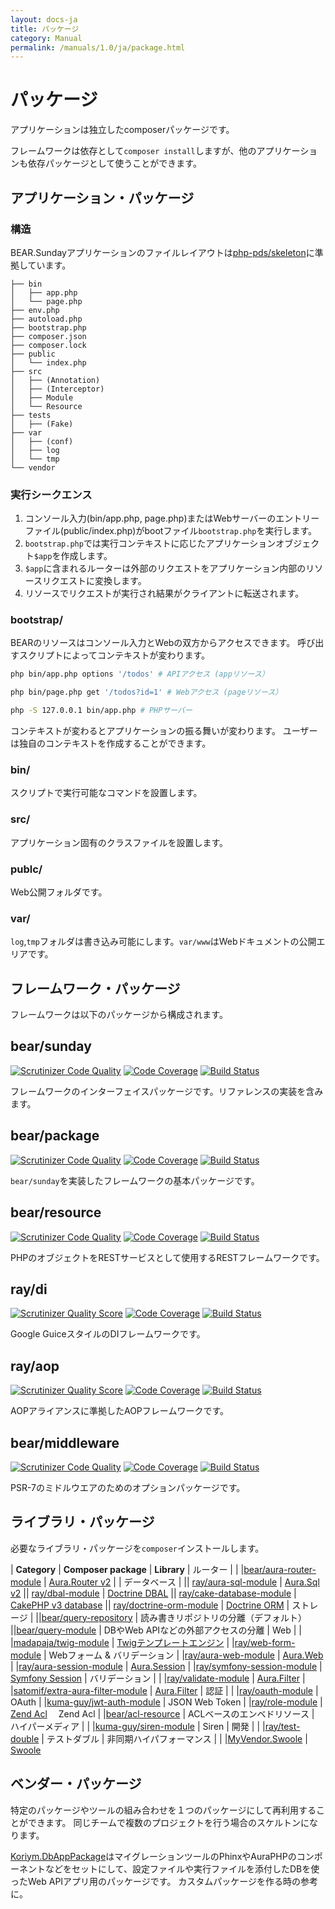 ```yaml
---
layout: docs-ja
title: パッケージ
category: Manual
permalink: /manuals/1.0/ja/package.html
---
```


# パッケージ

アプリケーションは独立したcomposerパッケージです。

フレームワークは依存として`composer install`しますが、他のアプリケーションも依存パッケージとして使うことができます。

## アプリケーション・パッケージ

### 構造

BEAR.Sundayアプリケーションのファイルレイアウトは[php-pds/skeleton](https://github.com/php-pds/skeleton)に準拠しています。

```
├── bin
│   ├── app.php
│   └── page.php
├── env.php
├── autoload.php
├── bootstrap.php
├── composer.json
├── composer.lock
├── public
│   └── index.php
├── src
│   ├── (Annotation)
│   ├── (Interceptor)
│   ├── Module
│   └── Resource
├── tests
│   ├── (Fake)
├── var
│   ├── (conf)
│   ├── log
│   └── tmp
└── vendor

```


### 実行シークエンス

 1. コンソール入力(bin/app.php, page.php)またはWebサーバーのエントリーファイル(public/index.php)がbootファイル`bootstrap.php`を実行します。
 3. `bootstrap.php`では実行コンテキストに応じたアプリケーションオブジェクト`$app`を作成します。
 4. `$app`に含まれるルーターは外部のリクエストをアプリケーション内部のリソースリクエストに変換します。
 4. リソースでリクエストが実行され結果がクライアントに転送されます。


### bootstrap/
BEARのリソースはコンソール入力とWebの双方からアクセスできます。
呼び出すスクリプトによってコンテキストが変わります。

```bash
php bin/app.php options '/todos' # APIアクセス (appリソース）
```

```bash
php bin/page.php get '/todos?id=1' # Webアクセス (pageリソース）
```

```bash
php -S 127.0.0.1 bin/app.php # PHPサーバー
```

コンテキストが変わるとアプリケーションの振る舞いが変わります。
ユーザーは独自のコンテキストを作成することができます。

### bin/

スクリプトで実行可能なコマンドを設置します。

### src/

アプリケーション固有のクラスファイルを設置します。

### publc/

Web公開フォルダです。

### var/

`log`,`tmp`フォルダは書き込み可能にします。`var/www`はWebドキュメントの公開エリアです。

## フレームワーク・パッケージ

フレームワークは以下のパッケージから構成されます。

## bear/sunday
[![Scrutinizer Code Quality](https://scrutinizer-ci.com/g/bearsunday/BEAR.Sunday/badges/quality-score.png?b=1.x)](https://scrutinizer-ci.com/g/bearsunday/BEAR.Sunday/?branch=1.x)
[![Code Coverage](https://scrutinizer-ci.com/g/bearsunday/BEAR.Sunday/badges/coverage.png?b=1.x)](https://scrutinizer-ci.com/g/bearsunday/BEAR.Sunday/?branch=1.x)
[![Build Status](https://travis-ci.org/bearsunday/BEAR.Sunday.svg?branch=1.x)](https://travis-ci.org/bearsunday/BEAR.Sunday?branch=1.x)

フレームワークのインターフェイスパッケージです。リファレンスの実装を含みます。

## bear/package
[![Scrutinizer Code Quality](https://scrutinizer-ci.com/g/bearsunday/BEAR.Package/badges/quality-score.png?b=1.x)](https://scrutinizer-ci.com/g/bearsunday/BEAR.Package/?branch=1.x)
[![Code Coverage](https://scrutinizer-ci.com/g/bearsunday/BEAR.Package/badges/coverage.png?b=1.x)](https://scrutinizer-ci.com/g/bearsunday/BEAR.Package/?branch=1.x)
[![Build Status](https://travis-ci.org/bearsunday/BEAR.Package.svg?branch=1.x)](https://travis-ci.org/bearsunday/BEAR.Package)


`bear/sunday`を実装したフレームワークの基本パッケージです。

## bear/resource
[![Scrutinizer Code Quality](https://scrutinizer-ci.com/g/bearsunday/BEAR.Resource/badges/quality-score.png?b=1.x)](https://scrutinizer-ci.com/g/bearsunday/BEAR.Resource/?branch=1.x)
[![Code Coverage](https://scrutinizer-ci.com/g/bearsunday/BEAR.Resource/badges/coverage.png?b=1.x)](https://scrutinizer-ci.com/g/bearsunday/BEAR.Resource/?branch=1.x)
[![Build Status](https://travis-ci.org/bearsunday/BEAR.Resource.svg?branch=1.x)](https://travis-ci.org/bearsunday/BEAR.Resource)

PHPのオブジェクトをRESTサービスとして使用するRESTフレームワークです。

## ray/di
 [![Scrutinizer Quality Score](https://scrutinizer-ci.com/g/ray-di/Ray.Di/badges/quality-score.png?b=2.x)](https://scrutinizer-ci.com/g/ray-di/Ray.Di/)
 [![Code Coverage](https://scrutinizer-ci.com/g/ray-di/Ray.Di/badges/coverage.png?b=2.x)](https://scrutinizer-ci.com/g/ray-di/Ray.Di/)
 [![Build Status](https://secure.travis-ci.org/ray-di/Ray.Di.png?b=2.x)](http://travis-ci.org/ray-di/Ray.Di)

Google GuiceスタイルのDIフレームワークです。

## ray/aop
 [![Scrutinizer Quality Score](https://scrutinizer-ci.com/g/ray-di/Ray.Aop/badges/quality-score.png?b=2.x)](https://scrutinizer-ci.com/g/ray-di/Ray.Aop/)
 [![Code Coverage](https://scrutinizer-ci.com/g/ray-di/Ray.Aop/badges/coverage.png?b=2.x)](https://scrutinizer-ci.com/g/ray-di/Ray.Aop/)
 [![Build Status](https://secure.travis-ci.org/ray-di/Ray.Aop.png?b=2.x)](http://travis-ci.org/ray-di/Ray.Aop)

AOPアライアンスに準拠したAOPフレームワークです。

## bear/middleware
[![Scrutinizer Code Quality](https://scrutinizer-ci.com/g/bearsunday/BEAR.Middleware/badges/quality-score.png?b=1.x)](https://scrutinizer-ci.com/g/bearsunday/BEAR.Middleware/?branch=1.x)
[![Code Coverage](https://scrutinizer-ci.com/g/bearsunday/BEAR.Middleware/badges/coverage.png?b=1.x)](https://scrutinizer-ci.com/g/bearsunday/BEAR.Middleware/?branch=1.x)
[![Build Status](https://travis-ci.org/bearsunday/BEAR.Middleware.svg?branch=1.x)](https://travis-ci.org/bearsunday/BEAR.Middleware)

PSR-7のミドルウエアのためのオプションパッケージです。

## ライブラリ・パッケージ

必要なライブラリ・パッケージを`composer`インストールします。

| **Category** | **Composer package** | **Library**
| ルーター |
| |[bear/aura-router-module](https://github.com/bearsunday/BEAR.AuraRouterModule) | [Aura.Router v2](https://github.com/auraphp/Aura.Router/tree/2.x) |
| データベース |
|| [ray/aura-sql-module](https://github.com/ray-di/Ray.AuraSqlModule) | [Aura.Sql v2](https://github.com/auraphp/Aura.Sql/tree/2.x)
|| [ray/dbal-module](https://github.com/ray-di/Ray.DbalModule) | [Doctrine DBAL](https://github.com/doctrine/dbal)
|| [ray/cake-database-module](https://github.com/ray-di/Ray.CakeDbModule) | [CakePHP v3 database](https://github.com/cakephp/database)
|| [ray/doctrine-orm-module](https://github.com/kawanamiyuu/Ray.DoctrineOrmModule) | [Doctrine ORM](https://github.com/doctrine/doctrine2)
| ストレージ |
||[bear/query-repository](https://github.com/bearsunday/BEAR.QueryRepository) | 読み書きリポジトリの分離（デフォルト）
||[bear/query-module](https://github.com/ray-di/Ray.QueryModule) | DBやWeb APIなどの外部アクセスの分離
| Web |
| |[madapaja/twig-module](http://bearsunday.github.io/manuals/1.0/ja/html.html) | [Twigテンプレートエンジン](http://twig.sensiolabs.org/)
| |[ray/web-form-module](http://bearsunday.github.io/manuals/1.0/ja/form.html) | Webフォーム & バリデーション
| |[ray/aura-web-module](https://github.com/Ray-Di/Ray.AuraWebModule) | [Aura.Web](https://github.com/auraphp/Aura.Web)
| |[ray/aura-session-module](https://github.com/ray-di/Ray.AuraSessionModule) | [Aura.Session](https://github.com/auraphp/Aura.Session)
| |[ray/symfony-session-module](https://github.com/kawanamiyuu/Ray.SymfonySessionModule) | [Symfony Session](https://github.com/symfony/http-foundation/tree/master/Session)
| バリデーション |
| |[ray/validate-module](https://github.com/ray-di/Ray.ValidateModule) | [Aura.Filter](https://github.com/auraphp/Aura.Filter)
| |[satomif/extra-aura-filter-module](https://github.com/satomif/ExtraAuraFilterModule) | [Aura.Filter](https://github.com/auraphp/Aura.Filter)
| 認証 |
| |[ray/oauth-module](https://github.com/Ray-Di/Ray.OAuthModule) | OAuth
| |[kuma-guy/jwt-auth-module](https://github.com/kuma-guy/BEAR.JwtAuthModule) | JSON Web Token
| |[ray/role-module](https://github.com/ray-di/Ray.RoleModule) | [Zend Acl](https://github.com/zendframework/zend-permissions-acl)　 Zend Acl
| |[bear/acl-resource](https://github.com/bearsunday/BEAR.AclResource) | ACLベースのエンベドリソース
| ハイパーメディア |
| |[kuma-guy/siren-module](https://github.com/kuma-guy/BEAR.SirenModule) | Siren
|  開発 |
| |[ray/test-double](https://github.com/ray-di/Ray.TestDouble) | テストダブル
|  非同期ハイパフォーマンス |
| |[MyVendor.Swoole](https://github.com/bearsunday/MyVendor.Swoole) | [Swoole](https://github.com/swoole/swoole-src)

## ベンダー・パッケージ

特定のパッケージやツールの組み合わせを１つのパッケージにして再利用することができます。
同じチームで複数のプロジェクトを行う場合のスケルトンになります。

[Koriym.DbAppPackage](https://github.com/koriym/Koriym.DbAppPackage)はマイグレーションツールのPhinxやAuraPHPのコンポーネントなどをセットにして、設定ファイルや実行ファイルを添付したDBを使ったWeb APIアプリ用のパッケージです。
カスタムパッケージを作る時の参考に。
